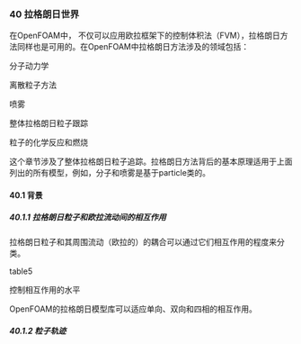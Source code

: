 ### 40 拉格朗日世界

在OpenFOAM中， 不仅可以应用欧拉框架下的控制体积法（FVM），拉格朗日方法同样也是可用的。在OpenFOAM中拉格朗日方法涉及的领域包括：

  分子动力学

  离散粒子方法

  喷雾

  整体拉格朗日粒子跟踪

  粒子的化学反应和燃烧

这个章节涉及了整体拉格朗日粒子追踪。拉格朗日方法背后的基本原理适用于上面列出的所有模型，例如，分子和喷雾是基于particle类的。

#### 40.1 背景

##### 40.1.1 拉格朗日粒子和欧拉流动间的相互作用

拉格朗日粒子和其周围流动（欧拉的）的耦合可以通过它们相互作用的程度来分类。

table5

控制相互作用的水平

OpenFOAM的拉格朗日模型库可以适应单向、双向和四相的相互作用。

##### 40.1.2 粒子轨迹